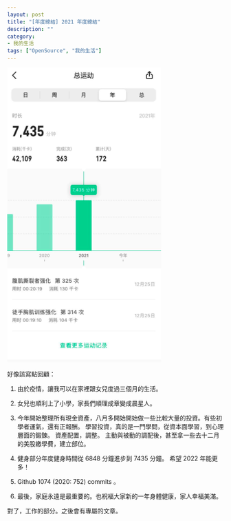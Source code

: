 ```yaml
---
layout: post
title: "[年度總結] 2021 年度總結"
description: ""
category: 
- 我的生活
tags: ["OpenSource", "我的生活"]
---
```


![image-20220101010409404](../images/2021/image-20220101010409404.png)



好像該寫點回顧：

1. 由於疫情，讓我可以在家裡跟女兒度過三個月的生活。

2. 女兒也順利上了小學，家長們順理成章變成晨星人。

3. 今年開始整理所有現金資產，八月多開始開始做一些比較大量的投資。有些初學者運氣，還有正報酬。 學習投資，真的是一門學問，從資本面學習，到心理層面的鍛鍊。 資產配置，調整。 主動與被動的調配後，甚至拿一些去十二月的美股繳學費，建立部位。

4. 健身部分年度健身時間從 6848 分鐘進步到 7435 分鐘。 希望 2022 年能更多！ 
5. Github 1074 (2020: 752) commits 。
6. 最後，家庭永遠是最重要的。也祝福大家新的一年身體健康，家人幸福美滿。

對了，工作的部分。之後會有專屬的文章。
